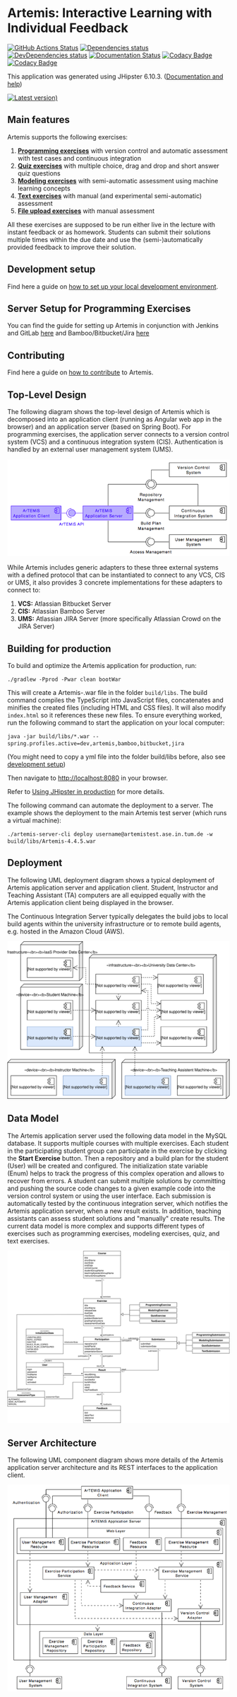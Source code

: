 # Artemis: Interactive Learning with Individual Feedback 

[![GitHub Actions Status](https://github.com/ls1intum/Artemis/workflows/Build/badge.svg)](https://github.com/ls1intum/Artemis/actions?query=branch%3Adevelop+workflow%3ABuild)
[![Dependencies status](https://img.shields.io/david/ls1intum/Artemis)](package.json)
[![DevDependencies status](https://img.shields.io/david/dev/ls1intum/Artemis)](package.json)
[![Documentation Status](https://readthedocs.org/projects/artemis-platform/badge/?version=latest)](https://artemis-platform.readthedocs.io/en/latest/?badge=latest)
[![Codacy Badge](https://app.codacy.com/project/badge/Grade/89860aea5fa74d998ec884f1a875ed0c)](https://www.codacy.com/gh/ls1intum/Artemis?utm_source=github.com&amp;utm_medium=referral&amp;utm_content=ls1intum/Artemis&amp;utm_campaign=Badge_Grade)
[![Codacy Badge](https://app.codacy.com/project/badge/Coverage/89860aea5fa74d998ec884f1a875ed0c)](https://www.codacy.com/gh/ls1intum/Artemis?utm_source=github.com&utm_medium=referral&utm_content=ls1intum/Artemis&utm_campaign=Badge_Coverage)

This application was generated using JHipster 6.10.3. ([Documentation and help](http://www.jhipster.tech/documentation-archive/v6.10.3))

[![Latest version)](https://img.shields.io/github/v/tag/ls1intum/Artemis?label=%20Latest%20version&sort=semver)](https://github.com/ls1intum/Artemis/releases/latest)

## Main features
Artemis supports the following exercises:
1. **[Programming exercises](docs/user/exercises/programming.rst)** with version control and automatic assessment with test cases and continuous integration
2. **[Quiz exercises](docs/user/exercises/quiz.rst)** with multiple choice, drag and drop and short answer quiz questions
3. **[Modeling exercises](docs/user/exercises/modeling.rst)** with semi-automatic assessment using machine learning concepts
4. **[Text exercises](docs/user/exercises/textual.rst)** with manual (and experimental semi-automatic) assessment
5. **[File upload exercises](docs/user/exercises/file-upload.rst)** with manual assessment

All these exercises are supposed to be run either live in the lecture with instant feedback or as homework. Students can submit their solutions multiple times within the due date and use the (semi-)automatically provided feedback to improve their solution.

## Development setup

Find here a guide on [how to set up your local development environment](docs/dev/setup.rst).

## Server Setup for Programming Exercises

You can find the guide for setting up Artemis in conjunction with Jenkins and GitLab [here](docs/dev/setup/jenkins-gitlab.rst) and Bamboo/Bitbucket/Jira [here](docs/dev/setup/bamboo-bitbucket-jira.rst)

## Contributing 

Find here a guide on [how to contribute](/CONTRIBUTING.md) to Artemis.

## Top-Level Design

The following diagram shows the top-level design of Artemis which is decomposed into an application client (running as Angular web app in the browser) and an application server (based on Spring Boot). For programming exercises, the application server connects to a version control system (VCS) and a continuous integration system (CIS). Authentication is handled by an external user management system (UMS).

![Top-Level Design](docs/dev/system-design/TopLevelDesign.png "Top-Level Design")

While Artemis includes generic adapters to these three external systems with a defined protocol that can be instantiated to connect to any VCS, CIS or UMS, it also provides 3 concrete implementations for these adapters to connect to:

1. **VCS:** Atlassian Bitbucket Server
2. **CIS:** Atlassian Bamboo Server
3. **UMS:** Atlassian JIRA Server (more specifically Atlassian Crowd on the JIRA Server)

## Building for production

To build and optimize the Artemis application for production, run:

```
./gradlew -Pprod -Pwar clean bootWar
```

This will create a Artemis-<version>.war file in the folder `build/libs`. The build command compiles the TypeScript into JavaScript files, concatenates and minifies the created files (including HTML and CSS files). It will also modify `index.html` so it references these new files. To ensure everything worked, run the following command to start the application on your local computer:

```
java -jar build/libs/*.war --spring.profiles.active=dev,artemis,bamboo,bitbucket,jira
```

(You might need to copy a yml file into the folder build/libs before, also see [development setup](/docs/dev/setup.rst))

Then navigate to [http://localhost:8080](http://localhost:8080) in your browser.

Refer to [Using JHipster in production](http://www.jhipster.tech/production) for more details.

The following command can automate the deployment to a server. The example shows the deployment to the main Artemis test server (which runs a virtual machine):

```
./artemis-server-cli deploy username@artemistest.ase.in.tum.de -w build/libs/Artemis-4.4.5.war
```

## Deployment

The following UML deployment diagram shows a typical deployment of Artemis application server and application client. Student, Instructor and Teaching Assistant (TA) computers are all equipped equally with the Artemis application client being displayed in the browser.

The Continuous Integration Server typically delegates the build jobs to local build agents within the university infrastructure or to remote build agents, e.g. hosted in the Amazon Cloud (AWS).

![Deployment Overview](docs/dev/system-design/DeploymentOverview.svg "Deployment Overview")


## Data Model

The Artemis application server used the following data model in the MySQL database. It supports multiple courses with multiple exercises. Each student in the participating student group can participate in the exercise by clicking the **Start Exercise** button. 
Then a repository and a build plan for the student (User) will be created and configured. The initialization state variable (Enum) helps to track the progress of this complex operation and allows to recover from errors. 
A student can submit multiple solutions by committing and pushing the source code changes to a given example code into the version control system or using the user interface. Each submission is automatically tested by the continuous integration server, which notifies the Artemis application server, when a new result exists. 
In addition, teaching assistants can assess student solutions and "manually" create results.
The current data model is more complex and supports different types of exercises such as programming exercises, modeling exercises, quiz, and text exercises.

![Data Model](docs/dev/system-design/DataModel.svg "Data Model")


## Server Architecture

The following UML component diagram shows more details of the Artemis application server architecture and its REST interfaces to the application client.

![Server Architecture](docs/dev/system-design/ServerArchitecture.png "Server Architecture")

